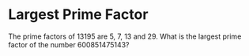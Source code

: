 # Largest Prime Factor
The prime factors of 13195 are 5, 7, 13 and 29.
What is the largest prime factor of the number 600851475143?

